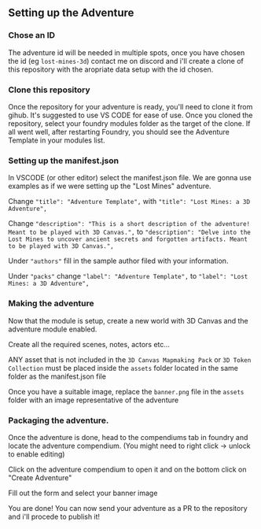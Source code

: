 ## Setting up the Adventure

### Chose an ID

The adventure id will be needed in multiple spots, once you have chosen the id (eg `lost-mines-3d`) contact me on discord and i'll create a clone of this repository with the aropriate data setup with the id chosen.

### Clone this repository

Once the repository for your adventure is ready, you'll need to clone it from gihub. It's suggested to use VS CODE for ease of use. Once you cloned the repository, select your foundry modules folder as the target of the clone. If all went well, after restarting Foundry, you should see the Adventure Template in your modules list.

### Setting up the manifest.json

In VSCODE (or other editor) select the manifest.json file. We are gonna use examples as if we were setting up the "Lost Mines" adventure.

Change `"title": "Adventure Template",` with `"title": "Lost Mines: a 3D Adventure",`

Change `"description": "This is a short description of the adventure! Meant to be played with 3D Canvas.",` to `"description": "Delve into the Lost Mines to uncover ancient secrets and forgotten artifacts. Meant to be played with 3D Canvas.",`

Under `"authors"` fill in the sample author filed with your information.

Under `"packs"` change `"label": "Adventure Template",` to `"label": "Lost Mines: a 3D Adventure",`

### Making the adventure

Now that the module is setup, create a new world with 3D Canvas and the adventure module enabled.

Create all the required scenes, notes, actors etc...

ANY asset that is not included in the `3D Canvas Mapmaking Pack` or `3D Token Collection` must be placed inside the `assets` folder located in the same folder as the manifest.json file

Once you have a suitable image, replace the `banner.png` file in the `assets` folder with an image representative of the adventure

### Packaging the adventure.

Once the adventure is done, head to the compendiums tab in foundry and locate the adventure compendium. (You might need to right click -> unlock to enable editing)

Click on the adventure compendium to open it and on the bottom click on "Create Adventure"

Fill out the form and select your banner image

You are done! You can now send your adventure as a PR to the repository and i'll procede to publish it!

